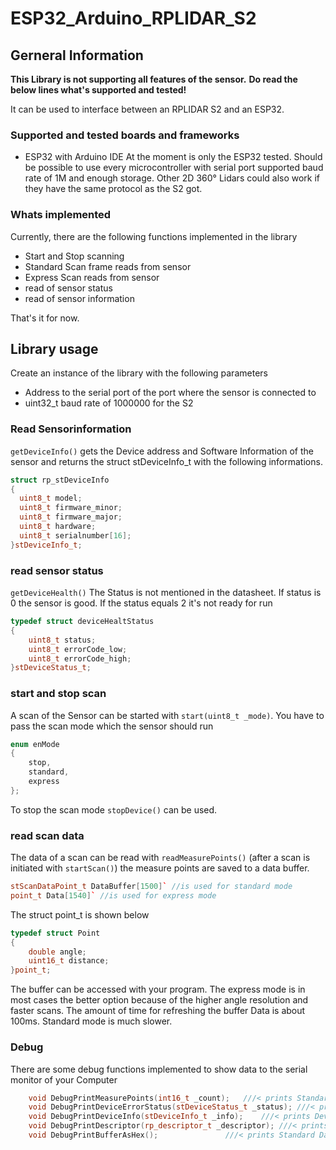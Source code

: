 # ESP32_Arduino_RPLIDAR_S2


## Gerneral Information
 **This Library is not supporting all features of the sensor.**
 **Do read the below lines what's supported and tested!**
 
It can be used to interface between an RPLIDAR S2 and an ESP32.

### Supported and tested boards and frameworks
- ESP32 with Arduino IDE At the moment is only the ESP32 tested. Should be possible to use every microcontroller with serial port supported baud rate of 1M and enough storage. Other 2D 360° Lidars could also work if they have the same protocol as the S2 got.

### Whats implemented
Currently, there are the following functions implemented in the library 
- Start and Stop scanning 
- Standard Scan frame reads from sensor 
- Express Scan reads from sensor 
- read of sensor status 
- read of sensor information

That's it for now.

## Library usage
Create an instance of the library with the following parameters 
- Address to the serial port of the port where the sensor is connected to 
- uint32_t baud rate of 1000000 for the S2

### Read Sensorinformation
`getDeviceInfo()` gets the Device address and Software Information of the sensor and returns the struct stDeviceInfo_t with the following informations.

```C++
struct rp_stDeviceInfo
{
  uint8_t model;
  uint8_t firmware_minor;
  uint8_t firmware_major;
  uint8_t hardware;
  uint8_t serialnumber[16];
}stDeviceInfo_t;
```

### read sensor status
`getDeviceHealth()`
The Status is not mentioned in the datasheet. If status is 0 the sensor is good. If the status equals 2 it's not ready for run
```C++
typedef struct deviceHealtStatus
{
	uint8_t status;
	uint8_t errorCode_low;
	uint8_t errorCode_high;
}stDeviceStatus_t;
```
### start and stop scan
A scan of the Sensor can be started with `start(uint8_t _mode)`. You have to pass the scan mode which the sensor should run
```C++
enum enMode
{
	stop,
	standard,
	express
};
```
To stop the scan mode `stopDevice()` can be used.

### read scan data
The data of a scan can be read with `readMeasurePoints()` (after a scan is initiated with `startScan()`) the measure points are saved to a data buffer.
```C++ 
stScanDataPoint_t DataBuffer[1500]` //is used for standard mode
point_t Data[1540]` //is used for express mode
```
The struct point_t is shown below
```C++ 
typedef struct Point
{
	double angle; 
	uint16_t distance; 
}point_t;
```
The buffer can be accessed with your program. The express mode is in most cases the better option because of the higher angle resolution and faster scans. The amount of time for refreshing the buffer Data is about 100ms. Standard mode is much slower.

### Debug
There are some debug functions implemented to show data to the serial monitor of your Computer
```C++
	void DebugPrintMeasurePoints(int16_t _count);	///< prints Standard Data in normal Format in Serial Monitor
	void DebugPrintDeviceErrorStatus(stDeviceStatus_t _status); ///< prints Status of lidar in Serial Monitor
	void DebugPrintDeviceInfo(stDeviceInfo_t _info);	///< prints Device Info in Serial Monitor
	void DebugPrintDescriptor(rp_descriptor_t _descriptor); ///< prints descriptor in Serial Monitor
	void DebugPrintBufferAsHex();				///< prints Standard Data as Hex splitted with ","  in Serial Monitor
```

